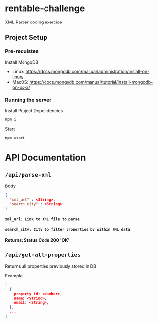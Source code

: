 # rentable-challenge
XML Parser coding exercise

## Project Setup

### Pre-requistes
Install MongoDB
- Linux: https://docs.mongodb.com/manual/administration/install-on-linux/
- MacOS: https://docs.mongodb.com/manual/tutorial/install-mongodb-on-os-x/

### Running the server
Install Project Dependencies
```bash
npm i
```

Start
```bash
npm start
```

# API Documentation

## `/api/parse-xml`

Body
```json
{
  "xml_url" : <String>,
  "search_city" : <String>
}
```
#### `xml_url: Link to XML file to parse`
#### `search_city: City to filter properties by within XML data`

#### Returns: Status Code 200 'OK'

## `/api/get-all-properties`

Returns all properties previously stored in DB

Example:
```json
[
  {
    property_id: <Number>,
    name: <String>,
    email: <String>,
  },
  ...
]
```